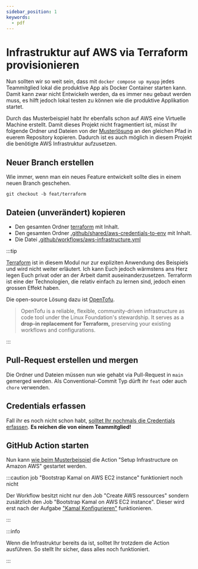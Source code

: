 ```yaml
---
sidebar_position: 1
keywords:
  - pdf
---
```


# Infrastruktur auf AWS via Terraform provisionieren

Nun sollten wir so weit sein, dass mit `docker compose up myapp` jedes
Teammitglied lokal die produktive App als Docker Container starten kann. Damit
kann zwar nicht Entwickeln werden, da es immer neu gebaut werden muss, es hilft
jedoch lokal testen zu können wie die produktive Applikation startet.

Durch das Musterbeispiel habt Ihr ebenfalls schon auf AWS eine Virtuelle Machine
erstellt. Damit dieses Projekt nicht fragmentiert ist, müsst Ihr folgende Ordner
und Dateien von der
[Musterlösung](https://github.com/herrhodel/modul-324-muster) an den gleichen
Pfad in euerem Repository kopieren. Dadurch ist es auch möglich in diesem
Projekt die benötigte AWS Infrastruktur aufzusetzen.

## Neuer Branch erstellen

Wie immer, wenn man ein neues Feature entwickelt sollte dies in einem neuen
Branch geschehen.

`git checkout -b feat/terraform`

## Dateien (unverändert) kopieren

- Den gesamten Ordner
  [terraform](https://github.com/herrhodel/modul-324-muster/tree/main/terraform)
  mit Inhalt.
- Den gesamten Ordner
  [.github/shared/aws-credentials-to-env](https://github.com/herrhodel/modul-324-muster/tree/main/.github/shared/aws-credentials-to-env)
  mit Inhalt.
- Die Datei
  [.github/workflows/aws-infrastructure.yml](https://github.com/herrhodel/modul-324-muster/blob/main/.github/workflows/aws-infrastructure.yml)

:::tip

[Terraform](https://developer.hashicorp.com/terraform) ist in diesem Modul nur
zur expliziten Anwendung des Beispiels und wird nicht weiter erläutert. Ich kann
Euch jedoch wärmstens ans Herz legen Euch privat oder an der Arbeit damit
auseinanderzusetzen. Terraform ist eine der Technologien, die relativ einfach zu
lernen sind, jedoch einen grossen Effekt haben.

Die open-source Lösung dazu ist [OpenTofu](https://opentofu.org/).

> OpenTofu is a reliable, flexible, community-driven infrastructure as code tool
> under the Linux Foundation's stewardship. It serves as a **drop-in replacement
> for Terraform,** preserving your existing workflows and configurations.

:::

## Pull-Request erstellen und mergen

Die Ordner und Dateien müssen nun wie gehabt via Pull-Request in `main` gemerged
werden. Als Conventional-Commit Typ dürft ihr `feat` oder auch `chore`
verwenden.

## Credentials erfassen

Fall ihr es noch nicht schon habt,
[solltet Ihr nochmals die Credentials erfassen](/docs/lektionen/woche01/aufgabe-nginx-example-klonen.md#aws-credentials-in-repository-environment-variablen-übertragen).
**Es reichen die von einem Teammitglied!**

## GitHub Action starten

Nun kann
[wie beim Musterbeispiel](/docs/lektionen/woche01/aufgabe-nginx-example-klonen.md#amazon-aws-infrastruktur-aufsetzten)
die Action "Setup Infrastructure on Amazon AWS" gestartet werden.

:::caution job "Bootstrap Kamal on AWS EC2 instance" funktioniert noch nicht

Der Workflow besitzt nicht nur den Job "Create AWS ressources" sondern
zusätzlich den Job "Bootstrap Kamal on AWS EC2 instance". Dieser wird erst nach
der Aufgabe ["Kamal Konfigurieren"](./aufgabe-kamal.md) funktionieren.

:::

:::info

Wenn die Infrastruktur bereits da ist, solltet Ihr trotzdem die Action
ausführen. So stellt Ihr sicher, dass alles noch funktioniert.

:::
